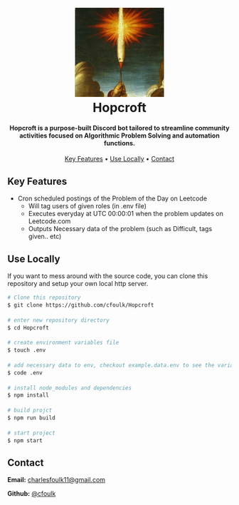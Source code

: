 <h1 align="center">
  <br>
  <a href="https://en.wikipedia.org/wiki/John_Hopcroft"><img src="./public/Hopcroft-pfp.jpg" alt="Hopcroft, named after the John Hopecroft." width="200"></a>
  <br>
  Hopcroft
  <br>
</h1> 


<h4 align="center">Hopcroft is a purpose-built Discord bot tailored to streamline community activities focused on Algorithmic Problem Solving and automation functions.</h4>

<p align="center">
  <a href="#key-features">Key Features</a> •
  <a href="#how-to-use">Use Locally</a> •
  <a href="#contact">Contact</a>
</p>


## <a name="key-features">Key Features</a>
* Cron scheduled postings of the Problem of the Day on Leetcode
    - Will tag users of given roles (in .env file)
    - Executes everyday at UTC 00:00:01 when the problem updates on Leetcode.com
    - Outputs Necessary data of the problem (such as Difficult, tags given.. etc)

## <a name="how-to-use">Use Locally</a>

<p align="">If you want to mess around with the source code, you can clone this repository and setup your own local http server.</p>

```bash
# Clone this repository
$ git clone https://github.com/cfoulk/Hopcroft

# enter new repository directory
$ cd Hopcroft

# create environment variables file
$ touch .env

# add necessary data to env, checkout example.data.env to see the variables to fill out
$ code .env

# install node_modules and dependencies
$ npm install

# build projct
$ npm run build

# start project
$ npm start
```

## <a name="contact">Contact</a>

**Email:** [charlesfoulk11@gmail.com](mailto:charlesfoulk11@gmail.com)

**Github:** [@cfoulk](https://github.com/cfoulk)

